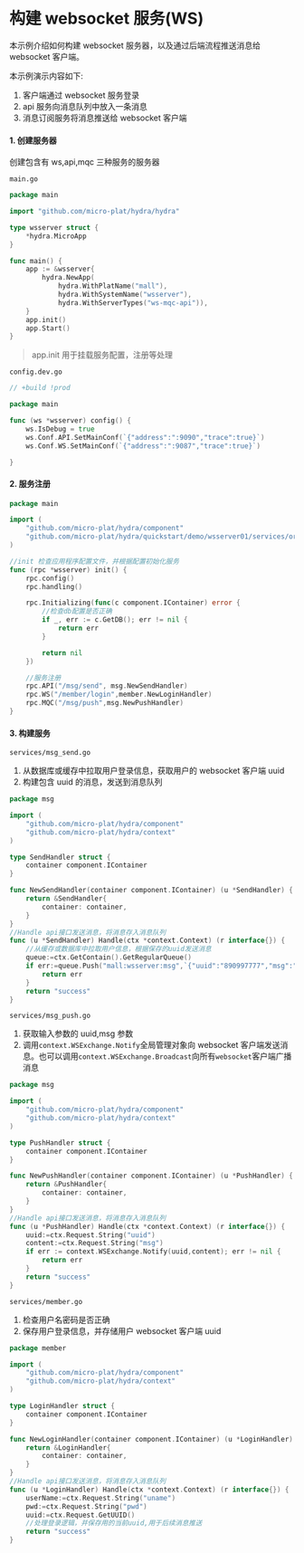 # 构建 websocket 服务(WS)

本示例介绍如何构建 websocket 服务器，以及通过后端流程推送消息给 websocket 客户端。

本示例演示内容如下:

1. 客户端通过 websocket 服务登录
2. api 服务向消息队列中放入一条消息
3. 消息订阅服务将消息推送给 websocket 客户端

#### 1. 创建服务器

创建包含有 ws,api,mqc 三种服务的服务器

`main.go`

```go
package main

import "github.com/micro-plat/hydra/hydra"

type wsserver struct {
	*hydra.MicroApp
}

func main() {
	app := &wsserver{
		hydra.NewApp(
			hydra.WithPlatName("mall"),
			hydra.WithSystemName("wsserver"),
			hydra.WithServerTypes("ws-mqc-api")),
	}
	app.init()
	app.Start()
}

```

> app.init 用于挂载服务配置，注册等处理

`config.dev.go`

```go
// +build !prod

package main

func (ws *wsserver) config() {
	ws.IsDebug = true
	ws.Conf.API.SetMainConf(`{"address":":9090","trace":true}`)
    ws.Conf.WS.SetMainConf(`{"address":":9087","trace":true}`)

}
```

#### 2. 服务注册

```go
package main

import (
	"github.com/micro-plat/hydra/component"
	"github.com/micro-plat/hydra/quickstart/demo/wsserver01/services/order"
)

//init 检查应用程序配置文件，并根据配置初始化服务
func (rpc *wsserver) init() {
	rpc.config()
	rpc.handling()

	rpc.Initializing(func(c component.IContainer) error {
		//检查db配置是否正确
		if _, err := c.GetDB(); err != nil {
			return err
		}

		return nil
	})

	//服务注册
    rpc.API("/msg/send", msg.NewSendHandler)
    rpc.WS("/member/login",member.NewLoginHandler)
    rpc.MQC("/msg/push",msg.NewPushHandler)
}
```

#### 3. 构建服务

`services/msg_send.go`

1. 从数据库或缓存中拉取用户登录信息，获取用户的 websocket 客户端 uuid
2. 构建包含 uuid 的消息，发送到消息队列

```go
package msg

import (
	"github.com/micro-plat/hydra/component"
	"github.com/micro-plat/hydra/context"
)

type SendHandler struct {
	container component.IContainer
}

func NewSendHandler(container component.IContainer) (u *SendHandler) {
	return &SendHandler{
		container: container,
	}
}
//Handle api接口发送消息，将消息存入消息队列
func (u *SendHandler) Handle(ctx *context.Context) (r interface{}) {
    //从缓存或数据库中拉取用户信息，根据保存的uuid发送消息
    queue:=ctx.GetContain().GetRegularQueue()
    if err:=queue.Push("mall:wsserver:msg",`{"uuid":"890997777","msg":"充值成功"}`);err!=nil{
        return err
    }
    return "success"
}
```

`services/msg_push.go`

1. 获取输入参数的 uuid,msg 参数
2. 调用`context.WSExchange.Notify`全局管理对象向 websocket 客户端发送消息。也可以调用`context.WSExchange.Broadcast`向所有`websocket`客户端广播消息

```go
package msg

import (
	"github.com/micro-plat/hydra/component"
	"github.com/micro-plat/hydra/context"
)

type PushHandler struct {
	container component.IContainer
}

func NewPushHandler(container component.IContainer) (u *PushHandler) {
	return &PushHandler{
		container: container,
	}
}
//Handle api接口发送消息，将消息存入消息队列
func (u *PushHandler) Handle(ctx *context.Context) (r interface{}) {
    uuid:=ctx.Request.String("uuid")
    content:=ctx.Request.String("msg")
    if err := context.WSExchange.Notify(uuid,content); err != nil {
		return err
	}
    return "success"
}
```

`services/member.go`

1. 检查用户名密码是否正确
2. 保存用户登录信息，并存储用户 websocket 客户端 uuid

```go
package member

import (
	"github.com/micro-plat/hydra/component"
	"github.com/micro-plat/hydra/context"
)

type LoginHandler struct {
	container component.IContainer
}

func NewLoginHandler(container component.IContainer) (u *LoginHandler) {
	return &LoginHandler{
		container: container,
	}
}
//Handle api接口发送消息，将消息存入消息队列
func (u *LoginHandler) Handle(ctx *context.Context) (r interface{}) {
    userName:=ctx.Request.String("uname")
    pwd:=ctx.Request.String("pwd")
    uuid:=ctx.Request.GetUUID()
    //处理登录逻辑，并保存用的当前uuid,用于后续消息推送
    return "success"
}
```

